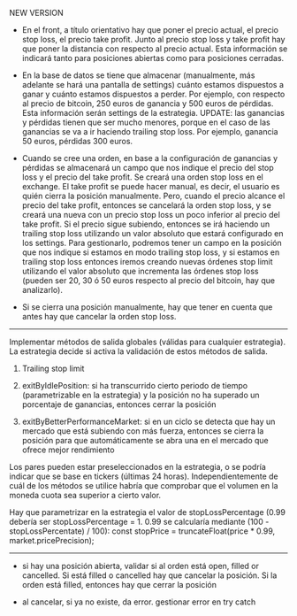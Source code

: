NEW VERSION

- En el front, a título orientativo hay que poner el precio actual, el precio stop loss, el precio take profit. Junto al precio stop loss y take profit hay que poner la distancia con respecto al precio actual. Esta información se indicará tanto para posiciones abiertas como para posiciones cerradas.

- En la base de datos se tiene que almacenar (manualmente, más adelante se hará una pantalla de settings) cuánto estamos dispuestos a ganar y cuánto estamos dispuestos a perder. Por ejemplo, con respecto al precio de bitcoin, 250 euros de ganancia y 500 euros de pérdidas. Esta información serán settings de la estrategia. UPDATE: las ganancias y pérdidas tienen que ser mucho menores, porque en el caso de las ganancias se va a ir haciendo trailing stop loss. Por ejemplo, ganancia 50 euros, pérdidas 300 euros.

- Cuando se cree una orden, en base a la configuración de ganancias y pérdidas se almacenará un campo que nos indique el precio del stop loss y el precio del take profit. Se creará una orden stop loss en el exchange. El take profit se puede hacer manual, es decir, el usuario es quién cierra la posición manualmente. Pero, cuando el precio alcance el precio del take profit, entonces se cancelará la orden stop loss, y se creará una nueva con un precio stop loss un poco inferior al precio del take profit. Si el precio sigue subiendo, entonces se irá haciendo un trailing stop loss utilizando un valor absoluto que estará configurado en los settings. Para gestionarlo, podremos tener un campo en la posición que nos indique si estamos en modo trailing stop loss, y si estamos en trailing stop loss entonces  iremos creando nuevas órdenes stop limit utilizando el valor absoluto que incrementa las órdenes stop loss (pueden ser 20, 30 ó 50  euros respecto al precio del bitcoin, hay que analizarlo).

- Si se cierra una posición manualmente, hay que tener en cuenta que antes hay que cancelar la orden stop loss.

---


Implementar métodos de salida globales (válidas para cualquier estrategia). La
estrategia decide si activa la validación de estos métodos de salida.

1. Trailing stop limit

2. exitByIdlePosition: si ha transcurrido cierto periodo de
   tiempo (parametrizable en la estrategia) y la posición no ha superado un
   porcentaje de ganancias, entonces cerrar la posición

3. exitByBetterPerformanceMarket: si en un ciclo se detecta que hay un mercado que
   está subiendo con más fuerza, entonces se cierra la posición para que
   automáticamente se abra una en el mercado que ofrece mejor rendimiento

Los pares pueden estar preseleccionados en la estrategia, o se podría indicar que se base en tickers (últimas 24 horas). Independientemente de cuál de los métodos se utilice habría que comprobar que el volumen en la moneda cuota sea superior a cierto valor.

Hay que parametrizar en la estrategia el valor de stopLossPercentage (0.99 debería ser stopLossPercentage = 1. 0.99 se calcularía mediante (100 - stopLossPercentate) / 100): const stopPrice = truncateFloat(price \* 0.99, market.pricePrecision);

---

- si hay una posición abierta, validar si al orden está open, filled or cancelled. Si está filled o cancelled hay que cancelar la posición. Si la orden está filled, entonces hay que cerrar la posición

- al cancelar, si ya no existe, da error. gestionar error en try catch

